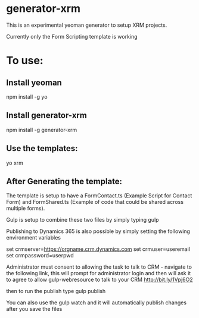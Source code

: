 # generator-xrm

This is an experimental yeoman generator to setup XRM projects.  

Currently only the Form Scripting template is working

# To use:

## Install yeoman

npm install -g yo

## Install generator-xrm

npm install -g generator-xrm

## Use the templates:

yo xrm

## After Generating the template:
The template is setup to have a FormContact.ts (Example Script for Contact Form) and FormShared.ts (Example of code that could be shared across multiple forms).

Gulp is setup to combine these two files by simply typing gulp <enter>

Publishing to Dynamics 365 is also possible by simply setting the following environment variables

set crmserver=https://orgname.crm.dynamics.com
set crmuser=useremail
set crmpassword=userpwd

Administrator must consent to allowing the task to talk to CRM - navigate to the following link, this will prompt for administrator login and then will ask it to agree to allow gulp-webresource to talk to your CRM
 http://bit.ly/1Vpj6O2

then to run the publish type gulp publish <enter>

You can also use the gulp watch <enter> and it will automatically publish changes after you save the files